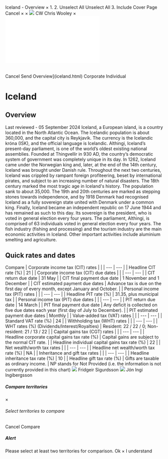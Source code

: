 Iceland - Overview
×
1.
2.
Unselect All
Unselect All
3.
Include Cover Page
Cancel
×
×
![](-/media/world-wide-tax-summaries/attachments/global---chris-wooley.ashx%3Frev=ac5e5f3223b34096b1afc2a6009c7320&revision=ac5e5f32-23b3-4096-b1af-c2a6009c7320&hash=859B7ADC84DC2CBEC9760E9E6EE7DE6D0A8BFCDF)
CW
Chris Wooley
×
![](iceland.html)
######
Cancel
Send
Overview](iceland.html)
Corporate
Individual
# Iceland
## Overview
Last reviewed - 05 September 2024
Iceland, a European island, is a country located in the North Atlantic Ocean. The Icelandic population is about 360,000, and the capital city is Reykjavík. The currency is the Icelandic króna (ISK), and the official language is Icelandic.
Althingi, Iceland’s present-day parliament, is one of the world’s oldest existing national assemblies. Founded at Thingvellir in 930 AD, the country’s democratic system of government was completely unique in its day. In 1262, Iceland came under the Norwegian king and, later, at the end of the 14th century, Iceland was brought under Danish rule. Throughout the next two centuries, Iceland was crippled by rampant foreign profiteering, beset by international pirates, and subject to an increasing number of natural disasters. The 18th century marked the most tragic age in Iceland's history. The population sank to about 35,000. The 19th and 20th centuries are marked as stepping stones towards independence, and by 1918 Denmark had recognised Iceland as a fully sovereign state united with Denmark under a common king. Finally, Iceland became an independent republic on 17 June 1944 and has remained as such to this day. Its sovereign is the president, who is voted in general election every four years. The parliament, Althingi, is comprised of 63 individuals voted in general election every four years.
The fish industry (fishing and processing) and the tourism industry are the main economic activities in Iceland. Other important activities include aluminium smelting and agriculture.
## Quick rates and dates
Compare
| Corporate income tax (CIT) rates | |
| --- | --- |
| Headline CIT rate (%) | 21 |
| Corporate income tax (CIT) due dates | |
| --- | --- |
| CIT return due date | 31 May |
| CIT final payment due date | 1 November and 1 December |
| CIT estimated payment due dates | Advance tax is due on the first day of every month, except January and October. |
| Personal income tax (PIT) rates | |
| --- | --- |
| Headline PIT rate (%) | 31.35, plus municipal tax |
| Personal income tax (PIT) due dates | |
| --- | --- |
| PIT return due date | 14 March |
| PIT final payment due date | Any deficit is collected on five due dates each year (first day of July to December). |
| PIT estimated payment due dates | Monthly |
| Value-added tax (VAT) rates | |
| --- | --- |
| Standard VAT rate (%) | 24 |
| Withholding tax (WHT) rates | |
| --- | --- |
| WHT rates (%) (Dividends/Interest/Royalties) | Resident: 22 / 22 / 0;  Non-resident: 21 / 13 / 22 |
| Capital gains tax (CGT) rates | |
| --- | --- |
| Headline corporate capital gains tax rate (%) | Capital gains are subject to the normal CIT rate. |
| Headline individual capital gains tax rate (%) | 22 |
| Net wealth/worth tax rates | |
| --- | --- |
| Headline net wealth/worth tax rate (%) | NA |
| Inheritance and gift tax rates | |
| --- | --- |
| Headline inheritance tax rate (%) | 10 |
| Headline gift tax rate (%) | Gifts are taxable as ordinary income. |
NP stands for Not Provided (i.e. the information is not currently provided in this chart)
![](-/media/world-wide-tax-summaries/attachments/iceland---fridgeir-sigurdsson.ashx%3Frev=c80c60aea4324e5fa9a2fa2adf1fa0e3&revision=c80c60ae-a432-4e5f-a9a2-fa2adf1fa0e3&hash=88430F8F98B3CE3EDCBC9487DA3F27BF4DC836AB)
Fridgeir Sigurdsson
![](-/media/world-wide-tax-summaries/attachments/iceland---jon-ingi.ashx%3Frev=71e9a844c19b4a25b9d1f548d2c56ab8&revision=71e9a844-c19b-4a25-b9d1-f548d2c56ab8&hash=4010FA68E93420848D888C3F5B52E736A228AA2C)
Jón Ingi Ingibergsson
##### Compare territories
×
###### Select territories to compare
#####
Cancel
Compare
##### Alert
Please select at least two territories for comparison.
Ok
×
I understand
